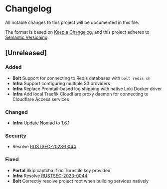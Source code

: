 # Changelog

All notable changes to this project will be documented in this file.

The format is based on [Keep a Changelog](https://keepachangelog.com/en/1.1.0/),
and this project adheres to [Semantic Versioning](https://semver.org/spec/v2.0.0.html).

## [Unreleased]

### Added

-   **Bolt** Support for connecting to Redis databases with `bolt redis sh`
-   **Infra** Support configuring multiple S3 providers
-   **Infra** Replace Promtail-based log shipping with native Loki Docker driver
-   **Infra** Add local Traefik Cloudflare proxy daemon for connecting to Cloudflare Access services

### Changed

-   **Infra** Update Nomad to 1.6.1

### Security

-   Resolve [RUSTSEC-2023-0044](https://rustsec.org/advisories/RUSTSEC-2023-0044)

### Fixed

-   **Portal** Skip captcha if no Turnstile key provided
-   **Infra** Resolve [RUSTSEC-2023-0044](https://rustsec.org/advisories/RUSTSEC-2023-0044)
-   **Bolt** Correctly resolve project root when building services natively
